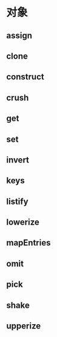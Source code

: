 # 对象

## assign

## clone

## construct

## crush

## get

## set

## invert

## keys

## listify

## lowerize

## mapEntries

## omit

## pick

## shake

## upperize
